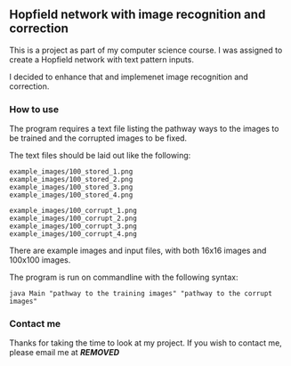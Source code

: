## Hopfield network with image recognition and correction

This is a project as part of my computer science course. I was assigned to create a Hopfield network with text pattern inputs.

I decided to enhance that and implemenet image recognition and correction. 


### How to use

The program requires a text file listing the pathway ways to the images to be trained and the corrupted images to be fixed.

The text files should be laid out like the following:

```
example_images/100_stored_1.png
example_images/100_stored_2.png
example_images/100_stored_3.png
example_images/100_stored_4.png
```

```
example_images/100_corrupt_1.png
example_images/100_corrupt_2.png
example_images/100_corrupt_3.png
example_images/100_corrupt_4.png
```

There are example images and input files, with both 16x16 images and 100x100 images. 

The program is run on commandline with the following syntax:  
```
java Main "pathway to the training images" "pathway to the corrupt images"
```
### Contact me
Thanks for taking the time to look at my project. If you wish to contact me, please email me at ***REMOVED***
